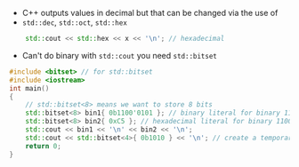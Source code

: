 - C++ outputs values in decimal but that can be changed via the use of
- `std::dec`, `std::oct`, `std::hex`
``` cpp
    std::cout << std::hex << x << '\n'; // hexadecimal
```

- Can't do binary with `std::cout` you need `std::bitset`
```cpp
#include <bitset> // for std::bitset
#include <iostream>
int main()
{
	// std::bitset<8> means we want to store 8 bits
	std::bitset<8> bin1{ 0b1100'0101 }; // binary literal for binary 1100 0101
	std::bitset<8> bin2{ 0xC5 }; // hexadecimal literal for binary 1100 0101
	std::cout << bin1 << '\n' << bin2 << '\n';
	std::cout << std::bitset<4>{ 0b1010 } << '\n'; // create a temporary std::bitset and print it
	return 0;
}
```

